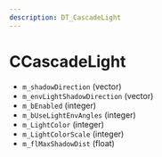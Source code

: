 ```yaml
---
description: DT_CascadeLight
---
```


# CCascadeLight


* `m_shadowDirection` (vector)
* `m_envLightShadowDirection` (vector)
* `m_bEnabled` (integer)
* `m_bUseLightEnvAngles` (integer)
* `m_LightColor` (integer)
* `m_LightColorScale` (integer)
* `m_flMaxShadowDist` (float)
